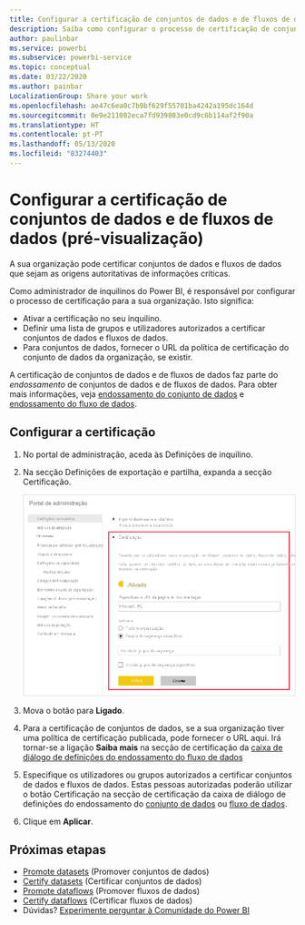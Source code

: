 ```yaml
---
title: Configurar a certificação de conjuntos de dados e de fluxos de dados (pré-visualização)
description: Saiba como configurar o processo de certificação de conjuntos de dados e de fluxos de dados na sua organização.
author: paulinbar
ms.service: powerbi
ms.subservice: powerbi-service
ms.topic: conceptual
ms.date: 03/22/2020
ms.author: painbar
LocalizationGroup: Share your work
ms.openlocfilehash: ae47c6ea0c7b9bf629f55701ba4242a195dc164d
ms.sourcegitcommit: 0e9e211082eca7fd939803e0cd9c6b114af2f90a
ms.translationtype: HT
ms.contentlocale: pt-PT
ms.lasthandoff: 05/13/2020
ms.locfileid: "83274403"
---
```

# <a name="set-up-dataset-and-dataflow-certification-preview"></a>Configurar a certificação de conjuntos de dados e de fluxos de dados (pré-visualização)

A sua organização pode certificar conjuntos de dados e fluxos de dados que sejam as origens autoritativas de informações críticas.

Como administrador de inquilinos do Power BI, é responsável por configurar o processo de certificação para a sua organização. Isto significa:
* Ativar a certificação no seu inquilino.
* Definir uma lista de grupos e utilizadores autorizados a certificar conjuntos de dados e fluxos de dados.
* Para conjuntos de dados, fornecer o URL da política de certificação do conjunto de dados da organização, se existir.

A certificação de conjuntos de dados e de fluxos de dados faz parte do *endossamento* de conjuntos de dados e de fluxos de dados. Para obter mais informações, veja [endossamento do conjunto de dados](../connect-data/service-datasets-promote.md) e [endossamento do fluxo de dados](../transform-model/service-dataflows-promote-certify.md).


## <a name="set-up-certification"></a>Configurar a certificação

1. No portal de administração, aceda às Definições de inquilino.
1. Na secção Definições de exportação e partilha, expanda a secção Certificação.

   ![Set up dataset and dataflow certification (Configurar a certificação de conjuntos de dados e de fluxos de dados)](media/service-admin-setup-certification/service-admin-certification-setup-dialog.png)

1. Mova o botão para **Ligado**.
1. Para a certificação de conjuntos de dados, se a sua organização tiver uma política de certificação publicada, pode fornecer o URL aqui. Irá tornar-se a ligação **Saiba mais** na secção de certificação da [caixa de diálogo de definições do endossamento do fluxo de dados](../connect-data/service-datasets-promote.md#request-dataset-certification) 
1. Especifique os utilizadores ou grupos autorizados a certificar conjuntos de dados e fluxos de dados. Estas pessoas autorizadas poderão utilizar o botão Certificação na secção de certificação da caixa de diálogo de definições do endossamento do [conjunto de dados](../connect-data/service-datasets-promote.md#request-dataset-certification) ou [fluxo de dados](../transform-model/service-dataflows-promote-certify.md#certify-a-dataflow).
1. Clique em **Aplicar**.

## <a name="next-steps"></a>Próximas etapas
* [Promote datasets](../connect-data/service-datasets-promote.md) (Promover conjuntos de dados)
* [Certify datasets](../connect-data/service-datasets-certify.md) (Certificar conjuntos de dados)
* [Promote dataflows](../transform-model/service-dataflows-promote-certify.md#promote-a-dataflow) (Promover fluxos de dados)
* [Certify dataflows](../transform-model/service-dataflows-promote-certify.md#certify-a-dataflow) (Certificar fluxos de dados)
* Dúvidas? [Experimente perguntar à Comunidade do Power BI](https://community.powerbi.com/)
